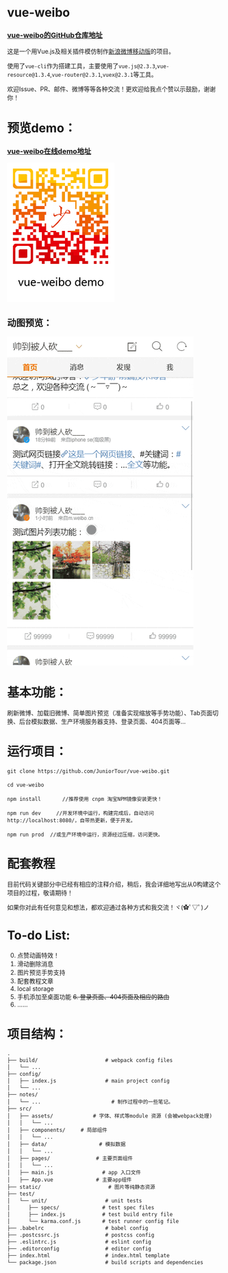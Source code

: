 # vue-weibo

### [vue-weibo的GitHub仓库地址](https://github.com/JuniorTour/vue-weibo)

这是一个用Vue.js及相关插件模仿制作[新浪微博移动版](m.weibo.cn)的项目。

使用了`vue-cli`作为搭建工具，主要使用了`vue.js@2.3.3`,`vue-resource@1.3.4`,`vue-router@2.3.1`,`vuex@2.3.1`等工具。

欢迎Issue、PR、邮件、微博等等各种交流！更欢迎给我点个赞以示鼓励，谢谢你！

# 预览demo：

### [vue-weibo在线demo地址](http://juniortour.net:8080)
![vue-weibo在线地址二维码](./notes/vue-weibo-qr-cod.png)

## 动图预览：

![vue-weibo动图预览](./notes/vue-weibo-demonstration.gif)


# 基本功能：

刷新微博、加载旧微博、简单图片预览（准备实现缩放等手势功能）、Tab页面切换、后台模拟数据、生产环境服务器支持、登录页面、404页面等...

# 运行项目：

``` nodejs
git clone https://github.com/JuniorTour/vue-weibo.git

cd vue-weibo

npm install       //推荐使用 cnpm 淘宝NPM镜像安装更快！

npm run dev     //开发环境中运行，构建完成后，自动访问http://localhost:8080/，自带热更新，便于开发。

npm run prod  //或生产环境中运行，资源经过压缩，访问更快。
```

# 配套教程

目前代码关键部分中已经有相应的注释介绍，稍后，我会详细地写出从0构建这个项目的过程，敬请期待！

如果你对此有任何意见和想法，都欢迎通过各种方式和我交流！ヾ(✿ﾟ▽ﾟ)ノ

# To-do List:

0. 点赞动画特效！
1. 滑动删除消息
2. 图片预览手势支持
3. 配套教程文章
4. local storage
5. 手机添加至桌面功能
~~6. 登录页面、404页面及相应的路由~~
7. ......

# 项目结构：

```
.
├── build/                      # webpack config files
│   └── ...
├── config/
│   ├── index.js                # main project config
│   └── ...
├── notes/
│   └── ...                       # 制作过程中的一些笔记。
├── src/
│   ├── assets/             # 字体、样式等module 资源 (会被webpack处理)
│   │   └── ...
│   ├── components/     # 局部组件
│   │   └── ...
│   ├── data/                 # 模拟数据
│   │   └── ...
│   ├── pages/               # 主要页面组件
│   │   └── ...
│   ├── main.js                # app 入口文件
│   ├── App.vue              # 主要app组件
├── static/                      # 图片等纯静态资源
├── test/
│   └── unit/                   # unit tests
│      ├── specs/              # test spec files
│      ├── index.js            # test build entry file
│      └── karma.conf.js       # test runner config file
├── .babelrc                    # babel config
├── .postcssrc.js               # postcss config
├── .eslintrc.js                # eslint config
├── .editorconfig               # editor config
├── index.html                  # index.html template
└── package.json                # build scripts and dependencies
```


